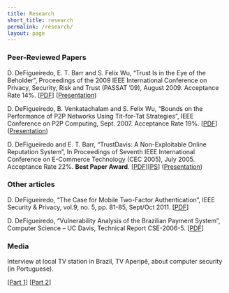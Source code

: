 ```yaml
---
title: Research
short_title: research
permalink: /research/
layout: page
---
```


### Peer-Reviewed Papers

D. DeFigueiredo, E. T. Barr and S. Felix Wu, &#8220;Trust Is in the Eye of the Beholder&#8221;, Proceedings of the 2009 IEEE International Conference on Privacy, Security, Risk and Trust (PASSAT &#8217;09), August 2009. Acceptance Rate 14%.
[[PDF](/my-research/beholder.pdf)] ([Presentation](/my-research/beholder-presentation.pptx))

D. DeFigueiredo, B. Venkatachalam and S. Felix Wu, &#8220;Bounds on the Performance of P2P Networks Using Tit-for-Tat Strategies&#8221;, IEEE Conference on P2P Computing, Sept. 2007. Acceptance Rate 19%.
[[PDF](/my-research/p2p-bounds-full.pdf)] ([Presentation](/my-research/P2P2007-presentation-final.ppt))

D. DeFigueiredo and E. T. Barr, &#8220;TrustDavis: A Non-Exploitable Online Reputation System&#8221;, In Proceedings of Seventh IEEE International Conference on E-Commerce Technology (CEC 2005), July 2005. Acceptance Rate 22%.  **Best Paper Award**.
[[PDF](/my-research/trustdavis.pdf)][[PS](/my-research/trustdavis.ps)] ([Presentation](/my-research/TrustDavis-Final.ppt))

### Other articles

D. DeFigueiredo, &#8220;The Case for Mobile Two-Factor Authentication&#8221;, IEEE Security & Privacy, vol.9, no. 5, pp. 81-85, Sept/Oct 2011. [[PDF](/my-research/TheCaseforMobileTwoFactorAuthentication.pdf)]

D. DeFigueiredo, &#8220;Vulnerability Analysis of the Brazilian Payment System&#8221;, Computer Science &#8211; UC Davis, Technical Report CSE-2006-5.
[[PDF](/my-research/SPBanalysis.pdf)]

### Media

Interview at local TV station in Brazil, TV Aperipê, about computer security (in Portuguese).

\[[Part 1](https://www.youtube.com/watch?v=Rt-3MthOM04)\] \[[Part 2](https://www.youtube.com/watch?v=1-jmJVwTuhk)\]
